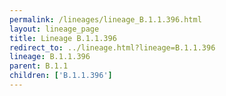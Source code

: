 ```yaml
---
permalink: /lineages/lineage_B.1.1.396.html
layout: lineage_page
title: Lineage B.1.1.396
redirect_to: ../lineage.html?lineage=B.1.1.396
lineage: B.1.1.396
parent: B.1.1
children: ['B.1.1.396']
---
```

